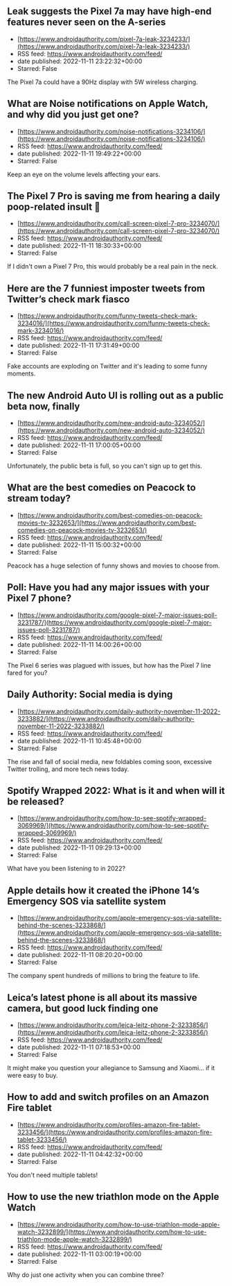 ## Leak suggests the Pixel 7a may have high-end features never seen on the A-series
 - [https://www.androidauthority.com/pixel-7a-leak-3234233/](https://www.androidauthority.com/pixel-7a-leak-3234233/)
 - RSS feed: https://www.androidauthority.com/feed/
 - date published: 2022-11-11 23:22:32+00:00
 - Starred: False

The Pixel 7a could have a 90Hz display with 5W wireless charging.

## What are Noise notifications on Apple Watch, and why did you just get one?
 - [https://www.androidauthority.com/noise-notifications-3234106/](https://www.androidauthority.com/noise-notifications-3234106/)
 - RSS feed: https://www.androidauthority.com/feed/
 - date published: 2022-11-11 19:49:22+00:00
 - Starred: False

Keep an eye on the volume levels affecting your ears.

## The Pixel 7 Pro is saving me from hearing a daily poop-related insult 🤷
 - [https://www.androidauthority.com/call-screen-pixel-7-pro-3234070/](https://www.androidauthority.com/call-screen-pixel-7-pro-3234070/)
 - RSS feed: https://www.androidauthority.com/feed/
 - date published: 2022-11-11 18:30:33+00:00
 - Starred: False

If I didn't own a Pixel 7 Pro, this would probably be a real pain in the neck.

## Here are the 7 funniest imposter tweets from Twitter’s check mark fiasco
 - [https://www.androidauthority.com/funny-tweets-check-mark-3234016/](https://www.androidauthority.com/funny-tweets-check-mark-3234016/)
 - RSS feed: https://www.androidauthority.com/feed/
 - date published: 2022-11-11 17:31:49+00:00
 - Starred: False

Fake accounts are exploding on Twitter and it's leading to some funny moments.

## The new Android Auto UI is rolling out as a public beta now, finally
 - [https://www.androidauthority.com/new-android-auto-3234052/](https://www.androidauthority.com/new-android-auto-3234052/)
 - RSS feed: https://www.androidauthority.com/feed/
 - date published: 2022-11-11 17:00:05+00:00
 - Starred: False

Unfortunately, the public beta is full, so you can't sign up to get this.

## What are the best comedies on Peacock to stream today?
 - [https://www.androidauthority.com/best-comedies-on-peacock-movies-tv-3232653/](https://www.androidauthority.com/best-comedies-on-peacock-movies-tv-3232653/)
 - RSS feed: https://www.androidauthority.com/feed/
 - date published: 2022-11-11 15:00:32+00:00
 - Starred: False

Peacock has a huge selection of funny shows and movies to choose from.

## Poll: Have you had any major issues with your Pixel 7 phone?
 - [https://www.androidauthority.com/google-pixel-7-major-issues-poll-3231787/](https://www.androidauthority.com/google-pixel-7-major-issues-poll-3231787/)
 - RSS feed: https://www.androidauthority.com/feed/
 - date published: 2022-11-11 14:00:26+00:00
 - Starred: False

The Pixel 6 series was plagued with issues, but how has the Pixel 7 line fared for you?

## Daily Authority: Social media is dying
 - [https://www.androidauthority.com/daily-authority-november-11-2022-3233882/](https://www.androidauthority.com/daily-authority-november-11-2022-3233882/)
 - RSS feed: https://www.androidauthority.com/feed/
 - date published: 2022-11-11 10:45:48+00:00
 - Starred: False

The rise and fall of social media, new foldables coming soon, excessive Twitter trolling, and more tech news today.

## Spotify Wrapped 2022: What is it and when will it be released?
 - [https://www.androidauthority.com/how-to-see-spotify-wrapped-3069969/](https://www.androidauthority.com/how-to-see-spotify-wrapped-3069969/)
 - RSS feed: https://www.androidauthority.com/feed/
 - date published: 2022-11-11 09:29:13+00:00
 - Starred: False

What have you been listening to in 2022?

## Apple details how it created the iPhone 14’s Emergency SOS via satellite system
 - [https://www.androidauthority.com/apple-emergency-sos-via-satellite-behind-the-scenes-3233868/](https://www.androidauthority.com/apple-emergency-sos-via-satellite-behind-the-scenes-3233868/)
 - RSS feed: https://www.androidauthority.com/feed/
 - date published: 2022-11-11 08:20:20+00:00
 - Starred: False

The company spent hundreds of millions to bring the feature to life.

## Leica’s latest phone is all about its massive camera, but good luck finding one
 - [https://www.androidauthority.com/leica-leitz-phone-2-3233856/](https://www.androidauthority.com/leica-leitz-phone-2-3233856/)
 - RSS feed: https://www.androidauthority.com/feed/
 - date published: 2022-11-11 07:18:53+00:00
 - Starred: False

It might make you question your allegiance to Samsung and Xiaomi... if it were easy to buy.

## How to add and switch profiles on an Amazon Fire tablet
 - [https://www.androidauthority.com/profiles-amazon-fire-tablet-3233456/](https://www.androidauthority.com/profiles-amazon-fire-tablet-3233456/)
 - RSS feed: https://www.androidauthority.com/feed/
 - date published: 2022-11-11 04:42:32+00:00
 - Starred: False

You don't need multiple tablets!

## How to use the new triathlon mode on the Apple Watch
 - [https://www.androidauthority.com/how-to-use-triathlon-mode-apple-watch-3232899/](https://www.androidauthority.com/how-to-use-triathlon-mode-apple-watch-3232899/)
 - RSS feed: https://www.androidauthority.com/feed/
 - date published: 2022-11-11 03:00:19+00:00
 - Starred: False

Why do just one activity when you can combine three?
